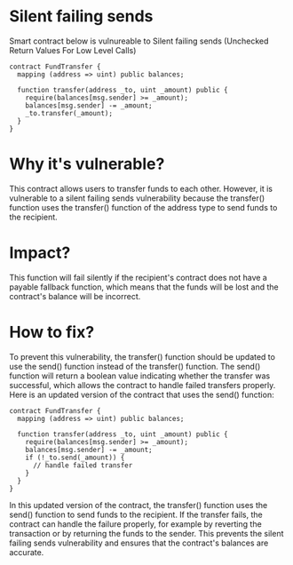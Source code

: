 # Silent failing sends

Smart contract below is vulnureable to Silent failing sends (Unchecked Return Values For Low Level Calls)

```solidity
contract FundTransfer {
  mapping (address => uint) public balances;

  function transfer(address _to, uint _amount) public {
    require(balances[msg.sender] >= _amount);
    balances[msg.sender] -= _amount;
    _to.transfer(_amount);
  }
}
```

# Why it's vulnerable?
This contract allows users to transfer funds to each other. However, it is vulnerable to a silent failing sends vulnerability because the transfer() function uses the transfer() function of the address type to send funds to the recipient. 

# Impact?
This function will fail silently if the recipient's contract does not have a payable fallback function, which means that the funds will be lost and the contract's balance will be incorrect.

# How to fix?
To prevent this vulnerability, the transfer() function should be updated to use the send() function instead of the transfer() function. The send() function will return a boolean value indicating whether the transfer was successful, which allows the contract to handle failed transfers properly. Here is an updated version of the contract that uses the send() function:

```solidity
contract FundTransfer {
  mapping (address => uint) public balances;

  function transfer(address _to, uint _amount) public {
    require(balances[msg.sender] >= _amount);
    balances[msg.sender] -= _amount;
    if (!_to.send(_amount)) {
      // handle failed transfer
    }
  }
}
```

In this updated version of the contract, the transfer() function uses the send() function to send funds to the recipient. If the transfer fails, the contract can handle the failure properly, for example by reverting the transaction or by returning the funds to the sender. This prevents the silent failing sends vulnerability and ensures that the contract's balances are accurate.
